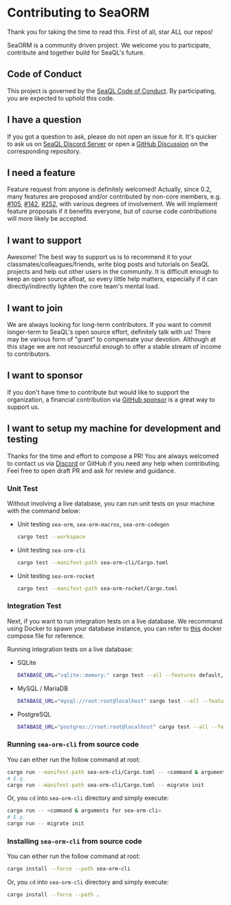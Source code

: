 # Contributing to SeaORM

Thank you for taking the time to read this. First of all, star ALL our repos!

SeaORM is a community driven project. We welcome you to participate, contribute and together build for SeaQL's future.

## Code of Conduct

This project is governed by the [SeaQL Code of Conduct](https://github.com/SeaQL/.github/blob/master/CODE_OF_CONDUCT.md). By participating, you are expected to uphold this code.

## I have a question

If you got a question to ask, please do not open an issue for it. It's quicker to ask us on [SeaQL Discord Server](https://discord.com/invite/uCPdDXzbdv) or open a [GitHub Discussion](https://docs.github.com/en/discussions/quickstart#creating-a-new-discussion) on the corresponding repository.

## I need a feature

Feature request from anyone is definitely welcomed! Actually, since 0.2, many features are proposed and/or contributed by non-core members, e.g. [#105](https://github.com/SeaQL/sea-orm/issues/105), [#142](https://github.com/SeaQL/sea-orm/issues/142), [#252](https://github.com/SeaQL/sea-orm/issues/252), with various degrees of involvement. We will implement feature proposals if it benefits everyone, but of course code contributions will more likely be accepted.

## I want to support

Awesome! The best way to support us is to recommend it to your classmates/colleagues/friends, write blog posts and tutorials on SeaQL projects and help out other users in the community. It is difficult enough to keep an open source afloat, so every little help matters, especially if it can directly/indirectly lighten the core team's mental load.

## I want to join

We are always looking for long-term contributors. If you want to commit longer-term to SeaQL's open source effort, definitely talk with us! There may be various form of "grant" to compensate your devotion. Although at this stage we are not resourceful enough to offer a stable stream of income to contributors.

## I want to sponsor

If you don't have time to contribute but would like to support the organization, a financial contribution via [GitHub sponsor](https://github.com/sponsors/SeaQL) is a great way to support us.

## I want to setup my machine for development and testing

Thanks for the time and effort to compose a PR! You are always welcomed to contact us via [Discord](https://discord.com/invite/uCPdDXzbdv) or GitHub if you need any help when contributing. Feel free to open draft PR and ask for review and guidance.

### Unit Test

Without involving a live database, you can run unit tests on your machine with the command below:

- Unit testing `sea-orm`, `sea-orm-macros`, `sea-orm-codegen`
    ```sh
    cargo test --workspace
    ```
- Unit testing `sea-orm-cli`
    ```sh
    cargo test --manifest-path sea-orm-cli/Cargo.toml
    ```
- Unit testing `sea-orm-rocket`
    ```sh
    cargo test --manifest-path sea-orm-rocket/Cargo.toml
    ```

### Integration Test

Next, if you want to run integration tests on a live database. We recommand using Docker to spawn your database instance, you can refer to [this](build-tools/docker-compose.yml) docker compose file for reference.

Running integration tests on a live database:
- SQLite
    ```sh
    DATABASE_URL="sqlite::memory:" cargo test --all --features default,sqlx-sqlite,runtime-async-std-native-tls
    ```
- MySQL / MariaDB
    ```sh
    DATABASE_URL="mysql://root:root@localhost" cargo test --all --features default,sqlx-mysql,runtime-async-std-rustls
    ```
- PostgreSQL
    ```sh
    DATABASE_URL="postgres://root:root@localhost" cargo test --all --features default,sqlx-postgres,runtime-async-std-native-tls
    ```

### Running `sea-orm-cli` from source code

You can either run the follow command at root:

```sh
cargo run --manifest-path sea-orm-cli/Cargo.toml -- <command & arguments for sea-orm-cli>
# E.g.
cargo run --manifest-path sea-orm-cli/Cargo.toml -- migrate init
```

Or, you `cd` into `sea-orm-cli` directory and simply execute:

```sh
cargo run -- <command & arguments for sea-orm-cli>
# E.g.
cargo run -- migrate init
```

### Installing `sea-orm-cli` from source code

You can either run the follow command at root:

```sh
cargo install --force --path sea-orm-cli
```

Or, you `cd` into `sea-orm-cli` directory and simply execute:

```sh
cargo install --force --path .
```
